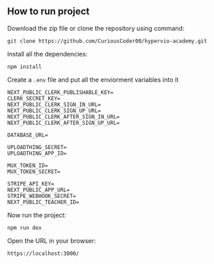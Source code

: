 
## How to run project

Download the zip file or clone the repository using command:

```git clone https://github.com/CuriousCoder00/hypervio-academy.git```

Install all the dependencies:

```npm install```

Create a ```.env``` file and put all the enviorment variables into it

```
NEXT_PUBLIC_CLERK_PUBLISHABLE_KEY=
CLERK_SECRET_KEY=
NEXT_PUBLIC_CLERK_SIGN_IN_URL=
NEXT_PUBLIC_CLERK_SIGN_UP_URL=
NEXT_PUBLIC_CLERK_AFTER_SIGN_IN_URL=
NEXT_PUBLIC_CLERK_AFTER_SIGN_UP_URL=

DATABASE_URL=

UPLOADTHING_SECRET=
UPLOADTHING_APP_ID=

MUX_TOKEN_ID=
MUX_TOKEN_SECRET=

STRIPE_API_KEY=
NEXT_PUBLIC_APP_URL=
STRIPE_WEBHOOK_SECRET=
NEXT_PUBLIC_TEACHER_ID=
```

Now run the project:

```npm run dev```

Open the URL in your browser:

```https://localhost:3000/```
